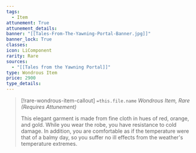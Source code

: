 ```yaml
---
tags:
  - Item
attunement: True
attunement_details: 
banner: "[[Tales-From-The-Yawning-Portal-Banner.jpg]]"
banner_lock: True
classes:
icon: LiComponent
rarity: Rare
sources:
  - "[[Tales from the Yawning Portal]]"
type: Wondrous Item
price: 2900
type_details: 
---
```

>[!rare-wondrous-item-callout] `=this.file.name`
>*Wondrous Item, Rare (Requires Attunement)*
>
>This elegant garment is made from fine cloth in hues of red, orange, and gold. While you wear the robe, you have resistance to cold damage. In addition, you are comfortable as if the temperature were that of a balmy day, so you suffer no ill effects from the weather's temperature extremes.
>
>
